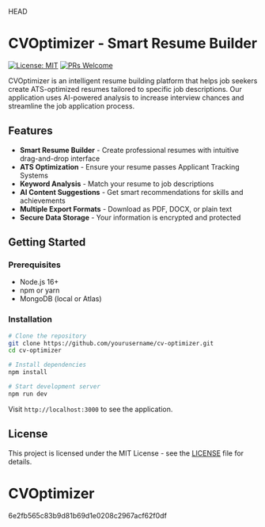 HEAD
# CVOptimizer - Smart Resume Builder

[![License: MIT](https://img.shields.io/badge/License-MIT-blue.svg)](https://opensource.org/licenses/MIT)
[![PRs Welcome](https://img.shields.io/badge/PRs-welcome-brightgreen.svg)](http://makeapullrequest.com)

CVOptimizer is an intelligent resume building platform that helps job seekers create ATS-optimized resumes tailored to specific job descriptions. Our application uses AI-powered analysis to increase interview chances and streamline the job application process.

## Features

- **Smart Resume Builder** - Create professional resumes with intuitive drag-and-drop interface
- **ATS Optimization** - Ensure your resume passes Applicant Tracking Systems
- **Keyword Analysis** - Match your resume to job descriptions
- **AI Content Suggestions** - Get smart recommendations for skills and achievements
- **Multiple Export Formats** - Download as PDF, DOCX, or plain text
- **Secure Data Storage** - Your information is encrypted and protected

## Getting Started

### Prerequisites
- Node.js 16+
- npm or yarn
- MongoDB (local or Atlas)

### Installation

```bash
# Clone the repository
git clone https://github.com/yourusername/cv-optimizer.git
cd cv-optimizer

# Install dependencies
npm install

# Start development server
npm run dev
```

Visit `http://localhost:3000` to see the application.

## License

This project is licensed under the MIT License - see the [LICENSE](LICENSE) file for details.

# CVOptimizer
 6e2fb565c83b9d81b69d1e0208c2967acf62f0df
